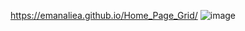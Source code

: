 https://emanaliea.github.io/Home_Page_Grid/
![image](https://github.com/EmanAliEA/Home_Page_Grid/assets/97082988/4dc3ba76-4441-40ce-aa66-1ba205de25c2)
